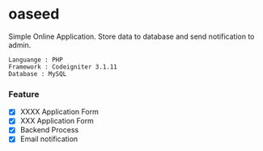 # oaseed
 Simple Online Application. Store data to database and send notification to admin.
	
	Languange : PHP
	Framework : Codeigniter 3.1.11
	Database : MySQL
 
### Feature

- [X] XXXX Application Form
- [X] XXX Application Form
- [x] Backend Process
- [X] Email notification
